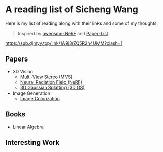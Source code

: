 # A reading list of Sicheng Wang

Here is my list of reading along with their links and some of my thoughts.
> Inspired by [aweosme-NeRF](https://github.com/awesome-NeRF/awesome-NeRF) and [Paper-List](https://github.com/YanjieZe/Paper-List?tab=readme-ov-file)

https://sub.djmyy.top/link/1A9j3rZQ5R2n4UMM?clash=1

## Papers

- 3D Vision
  - [Multi-View Stereo (MVS)](Papers/Multi-View_Stereo.md)
  - [Neural Radiation Field (NeRF)](Papers/Neural_Radiance_Field.md)
  - [3D Gaussian Splatting (3D GS)]()
- Image Generation
  - [Image Colorization]()

## Books
- Linear Algebra
  
## Interesting Work
